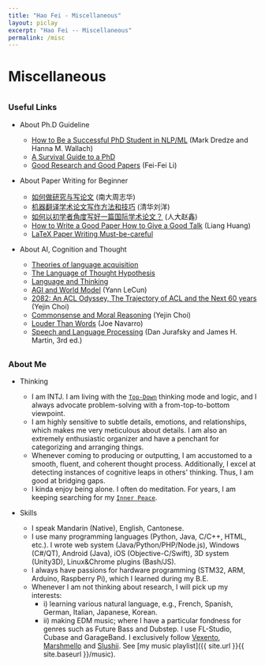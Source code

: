 ```yaml
---
title: "Hao Fei - Miscellaneous"
layout: piclay
excerpt: "Hao Fei -- Miscellaneous"
permalink: /misc
---
```


# Miscellaneous



<div style="margin-top: 35px"></div>




### Useful Links


- About Ph.D Guideline
  - [How to Be a Successful PhD Student in NLP/ML](https://people.cs.umass.edu/~wallach/how_to_be_a_successful_phd_student.pdf) (Mark Dredze and Hanna M. Wallach)
  - [A Survival Guide to a PhD](http://karpathy.github.io/2016/09/07/phd/)
  - [Good Research and Good Papers](http://qinhongwei.com/2015/03/25/Fei-fei-Li-s-advice/) (Fei-Fei Li)


- About Paper Writing for Beginner
  - [如何做研究与写论文](https://zhuanlan.zhihu.com/p/98747105) (南大周志华)
  - [机器翻译学术论⽂写作⽅法和技巧](https://nlp.csai.tsinghua.edu.cn/~ly/talks/cwmt14_tut.pdf) (清华刘洋)
  - [如何以初学者角度写好一篇国际学术论文？](https://www.zhuanzhi.ai/document/1d455d256548e478aa12840e6c30ac6b) (人大赵鑫)
  - [How to Write a Good Paper How to Give a Good Talk](https://web.engr.oregonstate.edu/~huanlian/teaching/writing/cuny-gc/how-to-paper-talk-CUNY.pdf) (Liang Huang)
  - [LaTeX Paper Writing Must-be-careful](https://www.latexstudio.net/archives/5851.html)


- About AI, Cognition and Thought
  - [Theories of language acquisition](https://www.montsaye.northants.sch.uk/assets/Uploads/English-Language-Summer-Work-2.pdf)
  - [The Language of Thought Hypothesis](https://plato.stanford.edu/entries/language-thought/)
  - [Language and Thinking](https://courses.lumenlearning.com/waymaker-psychology/chapter/reading-language-and-thought/)
  - [AGI and World Model](https://ai.facebook.com/blog/yann-lecun-advances-in-ai-research/) (Yann LeCun)
  - [2082: An ACL Odyssey, The Trajectory of ACL and the Next 60 years](https://www.youtube.com/watch?v=lLCEy2mu4Js) (Yejin Choi)
  - [Commonsense and Moral Reasoning](https://www.youtube.com/watch?v=KGRGrMUJd8U) (Yejin Choi)
  - [Louder Than Words](https://www.amazon.com/Louder-Than-Words-Exceptional-Intelligence/dp/0062015044) (Joe Navarro)
  - [Speech and Language Processing](https://web.stanford.edu/~jurafsky/slp3/) (Dan Jurafsky and James H. Martin, 3rd ed.)






<div style="margin-top: 30px"></div>


### About Me

- Thinking
  - I am INTJ. I am living with the [`Top-Down`](https://www.daryllscott.com/discovery-vs-data) thinking mode and logic, and I always advocate problem-solving with a from-top-to-bottom viewpoint. 
  - I am highly sensitive to subtle details, emotions, and relationships, which makes me very meticulous about details. I am also an extremely enthusiastic organizer and have a penchant for categorizing and arranging things.
  - Whenever coming to producing or outputting, I am accustomed to a smooth, fluent, and coherent thought process. Additionally, I excel at detecting instances of cognitive leaps in others' thinking.
  Thus, I am good at bridging gaps.
  - I kinda enjoy being alone. I often do meditation. For years, I am keeping searching for my [`Inner Peace`](https://en.wikipedia.org/wiki/Inner_peace).

- Skills
  - I speak Mandarin (Native), English, Cantonese.
  - I use many programming languages (Python, Java, C/C++, HTML, etc.).
    I wrote web system (Java/Python/PHP/Node.js), Windows (C#/QT), Android (Java), iOS (Objective-C/Swift), 3D system (Unity3D), Linux&Chrome plugins (Bash/JS).
  - I always have passions for hardware programming (STM32, ARM, Arduino, Raspberry Pi), which I learned during my B.E.
  - Whenever I am not thinking about research, I will pick up my interests:
    - i) learning various natural language, e.g., French, Spanish, German, Italian, Japanese, Korean.
    - ii) making EDM music; where I have a particular fondness for genres such as Future Bass and Dubstep. 
       I use FL-Studio, Cubase and GarageBand. I exclusively follow [Vexento](https://www.youtube.com/@Vexento), [Marshmello](https://www.youtube.com/@marshmello) and [Slushii](https://www.youtube.com/@SlushiiMusic). 
       See [my music playlist]({{ site.url }}{{ site.baseurl }}/music).
